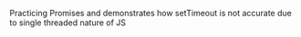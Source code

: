 Practicing Promises and demonstrates how setTimeout is not accurate due to single threaded nature of JS

